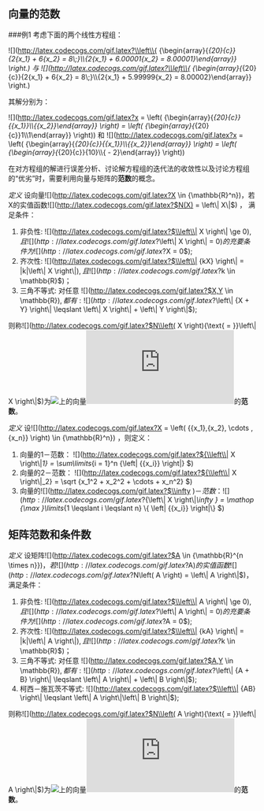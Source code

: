 ## 向量的范数

###例1 
考虑下面的两个线性方程组：  

![](http://latex.codecogs.com/gif.latex?\\left\\{ {\\begin{array}{*{20}{c}}{2{x_1} + 6{x_2} = 8\\;}\\\\{2{x_1} + 6.00001{x_2} = 8.00001}\\end{array}} \\right.)    与    ![](http://latex.codecogs.com/gif.latex?\\left\\{ {\\begin{array}{*{20}{c}}{2{x_1} + 6{x_2} = 8\\;}\\\\{2{x_1} + 5.99999{x_2} = 8.00002}\\end{array}} \\right.)  

其解分别为：  

![](http://latex.codecogs.com/gif.latex?x = \\left( {\\begin{array}{*{20}{c}}{{x_1}}\\\\{{x_2}}\\end{array}} \\right) = \\left( {\\begin{array}{*{20}{c}}1\\\\1\\end{array}} \\right))    和    ![](http://latex.codecogs.com/gif.latex?x = \\left( {\\begin{array}{*{20}{c}}{{x_1}}\\\\{{x_2}}\\end{array}} \\right) = \\left( {\\begin{array}{*{20}{c}}{10}\\\\{ - 2}\\end{array}} \\right))  

在对方程组的解进行误差分析、讨论解方程组的迭代法的收敛性以及讨论方程组的“优劣”时，需要利用向量与矩阵的**范数**的概念。  

*定义*  设向量![](http://latex.codecogs.com/gif.latex?X \\in {\\mathbb{R}^n})，若X的实值函数![](http://latex.codecogs.com/gif.latex?$N(X) = \\left\\| X\\|$) ， 满足条件：  
1. 非负性: ![](http://latex.codecogs.com/gif.latex?$\\left\\| X \\right\\| \\ge 0$), 且 ![](http://latex.codecogs.com/gif.latex?$\\left\\| X \\right\\| = 0$)的充要条件为![](http://latex.codecogs.com/gif.latex?$X = 0$);  
2. 齐次性: ![](http://latex.codecogs.com/gif.latex?$\\left\\| {kX} \\right\\| = |k|\\left\\| X \\right\\|$) , 且 ![](http://latex.codecogs.com/gif.latex?$k \\in \\mathbb{R}$)；  
3. 三角不等式: 对任意 ![](http://latex.codecogs.com/gif.latex?$X,Y \\in \\mathbb{R}$) , 都有: ![](http://latex.codecogs.com/gif.latex?$\\left\\| {X + Y} \\right\\| \\leqslant \\left\\| X \\right\\| + \\left\\| Y \\right\\|$);  

则称![](http://latex.codecogs.com/gif.latex?$N\\left( X \\right){\\text{ = }}\\left\\| X \\right\\|$)为![](http://latex.codecogs.com/gif.latex?{\\mathbb{R}^n})上的向量![](http://latex.codecogs.com/gif.latex?X)的**范数**。  

*定义* 设![](http://latex.codecogs.com/gif.latex?X = \\left( {{x_1},{x_2}, \\cdots ,{x_n}} \\right) \\in {\\mathbb{R}^n}) ，则定义：
1. 向量的1－范数： ![](http://latex.codecogs.com/gif.latex?${\\left\\| X \\right\\|_1} = \\sum\\limits_{i = 1}^n {\\left| {{x_i}} \\right|} $)
2. 向量的2－范数： ![](http://latex.codecogs.com/gif.latex?${\\left\\| X \\right\\|_2} = \\sqrt {x_1^2 + x_2^2 +  \\cdots  + x_n^2} $)  
3. 向量的![](http://latex.codecogs.com/gif.latex?$\\infty $)－范数： ![](http://latex.codecogs.com/gif.latex?${\\left\\| X \\right\\|_\\infty } = \\mathop {\\max }\\limits_{1 \\leqslant i \\leqslant n} \\{ \\left| {{x_i}} \\right|\\} $)  

## 矩阵范数和条件数

*定义*  设矩阵![](http://latex.codecogs.com/gif.latex?$A \\in {\\mathbb{R}^{n \\times n}}$) ， 若![](http://latex.codecogs.com/gif.latex?$A$)的实值函数![](http://latex.codecogs.com/gif.latex?$N\\left( A \\right) = \\left\\| A \\right\\|$)， 满足条件：

1. 非负性: ![](http://latex.codecogs.com/gif.latex?$\\left\\| A \\right\\| \\ge 0$), 且 ![](http://latex.codecogs.com/gif.latex?$\\left\\| A \\right\\| = 0$)的充要条件为![](http://latex.codecogs.com/gif.latex?$A = 0$);  
2. 齐次性: ![](http://latex.codecogs.com/gif.latex?$\\left\\| {kA} \\right\\| = |k|\\left\\| A \\right\\|$) , 且 ![](http://latex.codecogs.com/gif.latex?$k \\in \\mathbb{R}$)；  
3. 三角不等式: 对任意 ![](http://latex.codecogs.com/gif.latex?$A,Y \\in \\mathbb{R}$) , 都有: ![](http://latex.codecogs.com/gif.latex?$\\left\\| {A + B} \\right\\| \\leqslant \\left\\| A \\right\\| + \\left\\| B \\right\\|$); 
4. 柯西－施瓦茨不等式: ![](http://latex.codecogs.com/gif.latex?$\\left\\| {AB} \\right\\| \\leqslant \\left\\| A \\right\\|\\left\\| B \\right\\|$);

则称![](http://latex.codecogs.com/gif.latex?$N\\left( A \\right){\\text{ = }}\\left\\| A \\right\\|$)为![](http://latex.codecogs.com/gif.latex?{\\mathbb{R}^n})上的向量![](http://latex.codecogs.com/gif.latex?A)的**范数**。  
